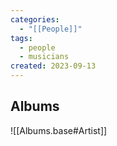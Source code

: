 ```yaml
---
categories:
  - "[[People]]"
tags:
  - people
  - musicians
created: 2023-09-13
---
```

## Albums

![[Albums.base#Artist]]